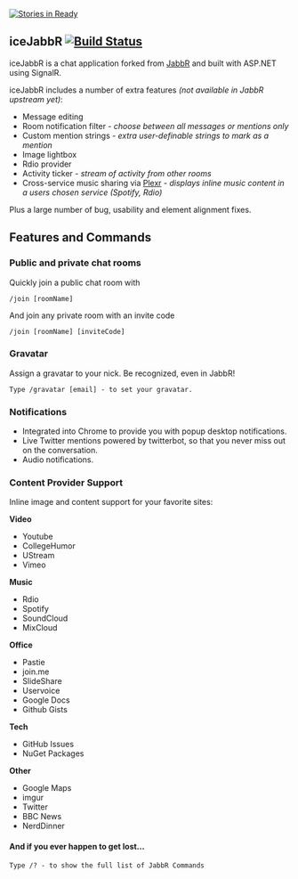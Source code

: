 [![Stories in Ready](https://badge.waffle.io/fuzeman/vox.png?label=ready)](https://waffle.io/fuzeman/vox)
## iceJabbR [![Build Status](https://travis-ci.org/fuzeman/vox.png)](https://travis-ci.org/fuzeman/vox)
iceJabbR is a chat application forked from [JabbR](https://github.com/JabbR/JabbR/) and built with ASP.NET using SignalR.

iceJabbR includes a number of extra features *(not available in JabbR upstream yet)*:

 - Message editing
 - Room notification filter *- choose between all messages or mentions only*
 - Custom mention strings *- extra user-definable strings to mark as a mention*
 - Image lightbox
 - Rdio provider
 - Activity ticker *- stream of activity from other rooms*
 - Cross-service music sharing via [Plexr](https://github.com/fuzeman/Plexr) *- displays inline music content in a users chosen service (Spotify, Rdio)*

Plus a large number of bug, usability and element alignment fixes.


## Features and Commands
    
### Public and private chat rooms
Quickly join a public chat room with

    /join [roomName]
    
And join any private room with an invite code

    /join [roomName] [inviteCode]
    
### Gravatar
Assign a gravatar to your nick. Be recognized, even in JabbR!

    Type /gravatar [email] - to set your gravatar.
    
### Notifications
* Integrated into Chrome to provide you with popup desktop notifications. 
* Live Twitter mentions powered by twitterbot, so that you never miss out on the conversation.
* Audio notifications.
    
### Content Provider Support
Inline image and content support for your favorite sites:

**Video**

* Youtube
* CollegeHumor
* UStream
* Vimeo

**Music**

* Rdio
* Spotify
* SoundCloud
* MixCloud

**Office**

* Pastie
* join.me
* SlideShare
* Uservoice
* Google Docs
* Github Gists

**Tech**

* GitHub Issues
* NuGet Packages

**Other**

* Google Maps
* imgur
* Twitter
* BBC News
* NerdDinner

#### And if you ever happen to get lost...
    Type /? - to show the full list of JabbR Commands
